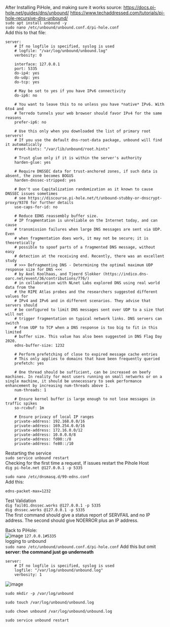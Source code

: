 After Installing PiHole, and making sure it works
source: https://docs.pi-hole.net/guides/dns/unbound/
https://www.techaddressed.com/tutorials/pi-hole-recursive-dns-unbound/ <br/>
```sudo apt install unbound -y```<br/>
```sudo nano /etc/unbound/unbound.conf.d/pi-hole.conf```<br/>
Add this to that file:
```
server:
    # If no logfile is specified, syslog is used
    # logfile: "/var/log/unbound/unbound.log"
    verbosity: 0

    interface: 127.0.0.1
    port: 5335
    do-ip4: yes
    do-udp: yes
    do-tcp: yes

    # May be set to yes if you have IPv6 connectivity
    do-ip6: no

    # You want to leave this to no unless you have *native* IPv6. With 6to4 and
    # Terredo tunnels your web browser should favor IPv4 for the same reasons
    prefer-ip6: no

    # Use this only when you downloaded the list of primary root servers!
    # If you use the default dns-root-data package, unbound will find it automatically
    #root-hints: "/var/lib/unbound/root.hints"

    # Trust glue only if it is within the server's authority
    harden-glue: yes

    # Require DNSSEC data for trust-anchored zones, if such data is absent, the zone becomes BOGUS
    harden-dnssec-stripped: yes

    # Don't use Capitalization randomization as it known to cause DNSSEC issues sometimes
    # see https://discourse.pi-hole.net/t/unbound-stubby-or-dnscrypt-proxy/9378 for further details
    use-caps-for-id: no

    # Reduce EDNS reassembly buffer size.
    # IP fragmentation is unreliable on the Internet today, and can cause
    # transmission failures when large DNS messages are sent via UDP. Even
    # when fragmentation does work, it may not be secure; it is theoretically
    # possible to spoof parts of a fragmented DNS message, without easy
    # detection at the receiving end. Recently, there was an excellent study
    # >>> Defragmenting DNS - Determining the optimal maximum UDP response size for DNS <<<
    # by Axel Koolhaas, and Tjeerd Slokker (https://indico.dns-oarc.net/event/36/contributions/776/)
    # in collaboration with NLnet Labs explored DNS using real world data from the
    # the RIPE Atlas probes and the researchers suggested different values for
    # IPv4 and IPv6 and in different scenarios. They advise that servers should
    # be configured to limit DNS messages sent over UDP to a size that will not
    # trigger fragmentation on typical network links. DNS servers can switch
    # from UDP to TCP when a DNS response is too big to fit in this limited
    # buffer size. This value has also been suggested in DNS Flag Day 2020.
    edns-buffer-size: 1232

    # Perform prefetching of close to expired message cache entries
    # This only applies to domains that have been frequently queried
    prefetch: yes

    # One thread should be sufficient, can be increased on beefy machines. In reality for most users running on small networks or on a single machine, it should be unnecessary to seek performance enhancement by increasing num-threads above 1.
    num-threads: 1

    # Ensure kernel buffer is large enough to not lose messages in traffic spikes
    so-rcvbuf: 1m

    # Ensure privacy of local IP ranges
    private-address: 192.168.0.0/16
    private-address: 169.254.0.0/16
    private-address: 172.16.0.0/12
    private-address: 10.0.0.0/8
    private-address: fd00::/8
    private-address: fe80::/10
```
Restarting the service<br/>
```sudo service unbound restart```<br/>
Checking for the first time a request, If issues restart the Pihole Host<br/>
```dig pi-hole.net @127.0.0.1 -p 5335```<br/>

```sudo nano /etc/dnsmasq.d/99-edns.conf```<br/>
Add this:<br/>
```
edns-packet-max=1232
```
Test Validation<br/>
```dig fail01.dnssec.works @127.0.0.1 -p 5335```<br/>
```dig dnssec.works @127.0.0.1 -p 5335```<br/>
The first command should give a status report of SERVFAIL and no IP address. The second should give NOERROR plus an IP address.

Back to PiHole:<br/>
![image](https://user-images.githubusercontent.com/44326428/200484961-4407e0e9-a96e-4c2c-9ef5-7995dbd38063.png)
```127.0.0.1#5335```<br/>
logging to unbound<br/>
```sudo nano /etc/unbound/unbound.conf.d/pi-hole.conf```
Add this but omit **server:   the command just go underneath**<br/>

```
server:
    # If no logfile is specified, syslog is used
    logfile: "/var/log/unbound/unbound.log"
    verbosity: 1
```
![image](https://user-images.githubusercontent.com/44326428/218625265-83a16621-fb19-426f-b881-f86fce5e9ded.png)<br/>
```
sudo mkdir -p /var/log/unbound
```
```
sudo touch /var/log/unbound/unbound.log
```
```
sudo chown unbound /var/log/unbound/unbound.log
```
```
sudo service unbound restart
```

    




